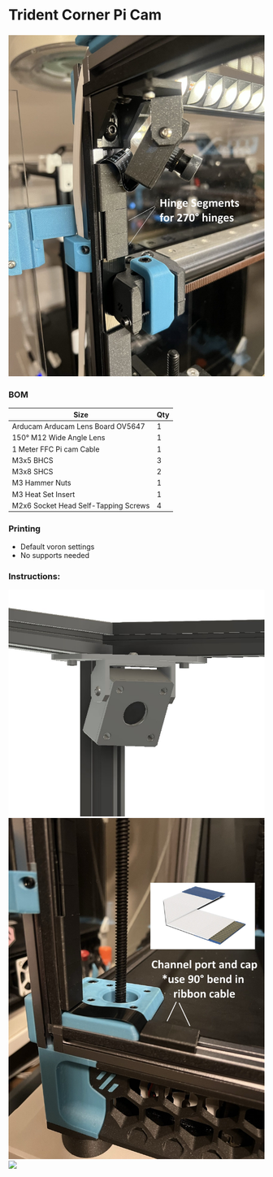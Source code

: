 # Trident Corner Pi Cam 
 ### 
<img src="./Images/main.jpg" width=600>

### BOM

Size | Qty
--- | ---
Arducam Arducam Lens Board OV5647    | 1
150° M12 Wide Angle Lens             | 1
1 Meter FFC Pi cam Cable             | 1
M3x5 BHCS                            | 3
M3x8 SHCS                            | 2
M3 Hammer Nuts                       | 1
M3 Heat Set Insert                   | 1
M2x6 Socket Head Self-Tapping Screws | 4

### Printing
  * Default voron settings
  * No supports needed

### Instructions:
 

<img src="./Images/Trident Cam Mount.jpg" width=600>
<img src="./Images/Exit_Port.jpg" width=600>

<img src="./Images/installed.jpeg" width=600>
